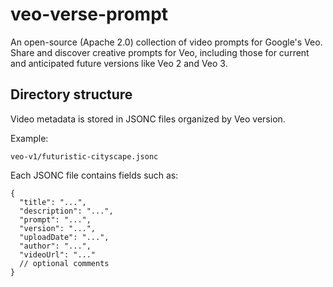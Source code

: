 # veo-verse-prompt
An open-source (Apache 2.0) collection of video prompts for Google's Veo. Share
and discover creative prompts for Veo, including those for current and anticipated future versions like Veo 2 and Veo 3.

## Directory structure
Video metadata is stored in JSONC files organized by Veo version.

Example:

```
veo-v1/futuristic-cityscape.jsonc
```

Each JSONC file contains fields such as:

```jsonc
{
  "title": "...",
  "description": "...",
  "prompt": "...",
  "version": "...",
  "uploadDate": "...",
  "author": "...",
  "videoUrl": "..."
  // optional comments
}
```
